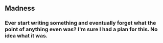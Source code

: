 ## Madness
### Ever start writing something and eventually forget what the point of anything even was? I'm sure I had a plan for this. No idea what it was. 
